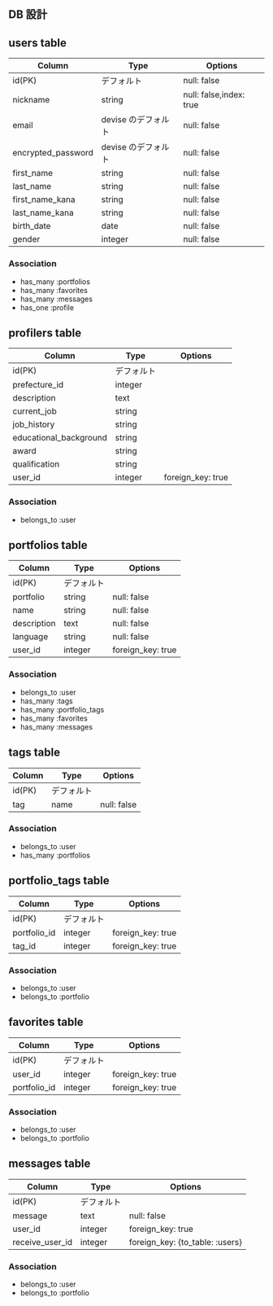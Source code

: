 ## DB 設計

## users table

| Column             | Type                | Options                 |
| ------------------ | ------------------- | ----------------------- |
| id(PK)             | デフォルト            | null: false             |
| nickname           | string              | null: false,index: true |
| email              | devise のデフォルト   | null: false             |
| encrypted_password | devise のデフォルト   | null: false             |
| first_name         | string              | null: false             |
| last_name          | string              | null: false             |
| first_name_kana    | string              | null: false             |
| last_name_kana     | string              | null: false             |
| birth_date         | date                | null: false             |
| gender             | integer             | null: false             |

### Association

* has_many :portfolios
* has_many :favorites
* has_many :messages
* has_one :profile

## profilers table

| Column             | Type                | Options                 |
| ------------------ | ------------------- | ----------------------- |
| id(PK)             | デフォルト            |                         |
| prefecture_id      | integer             |                         |
| description        | text                |                         |
| current_job        | string              |                         |
| job_history        | string              |                         |
| educational_background | string          |                         |
| award              | string              |                         |
| qualification      | string              |                         |
| user_id            | integer             | foreign_key: true       |

### Association

* belongs_to :user


## portfolios table

| Column             | Type                | Options                 |
| ------------------ | ------------------- | ----------------------- |
| id(PK)             | デフォルト            |                         |
| portfolio          | string              | null: false             |
| name               | string              | null: false             |
| description        | text                | null: false             |
| language           | string              | null: false             |
| user_id            | integer             | foreign_key: true       |

### Association

* belongs_to :user
* has_many :tags
* has_many :portfolio_tags
* has_many :favorites
* has_many :messages


## tags table

| Column             | Type                | Options                 |
| ------------------ | ------------------- | ----------------------- |
| id(PK)             | デフォルト            |                         |
| tag                | name                | null: false             |

### Association

* belongs_to :user
* has_many :portfolios


## portfolio_tags table

| Column             | Type                | Options                 |
| ------------------ | ------------------- | ----------------------- |
| id(PK)             | デフォルト            |                         |
| portfolio_id       | integer             | foreign_key: true       |
| tag_id             | integer             | foreign_key: true       |

### Association

* belongs_to :user
* belongs_to :portfolio


## favorites table

| Column             | Type                | Options                 |
| ------------------ | ------------------- | ----------------------- |
| id(PK)             | デフォルト            |                         |
| user_id            | integer             | foreign_key: true       |
| portfolio_id       | integer             | foreign_key: true       |

### Association

* belongs_to :user
* belongs_to :portfolio


## messages table

| Column             | Type                | Options                 |
| ------------------ | ------------------- | ----------------------- |
| id(PK)             | デフォルト            |                         |
| message            | text                | null: false             |
| user_id            | integer             | foreign_key: true       |
| receive_user_id    | integer             | foreign_key: {to_table: :users} |

### Association

* belongs_to :user
* belongs_to :portfolio




